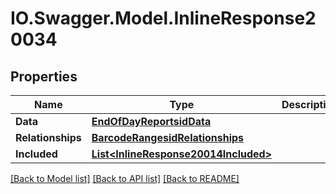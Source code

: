 # IO.Swagger.Model.InlineResponse20034
## Properties

Name | Type | Description | Notes
------------ | ------------- | ------------- | -------------
**Data** | [**EndOfDayReportsidData**](EndOfDayReportsidData.md) |  | [optional] 
**Relationships** | [**BarcodeRangesidRelationships**](BarcodeRangesidRelationships.md) |  | [optional] 
**Included** | [**List&lt;InlineResponse20014Included&gt;**](InlineResponse20014Included.md) |  | [optional] 

[[Back to Model list]](../README.md#documentation-for-models) [[Back to API list]](../README.md#documentation-for-api-endpoints) [[Back to README]](../README.md)

